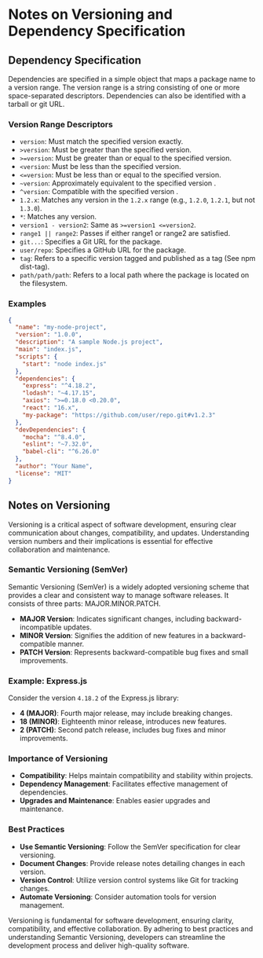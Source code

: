 # Notes on Versioning and Dependency Specification

## Dependency Specification

Dependencies are specified in a simple object that maps a package name to a version range. The version range is a string consisting of one or more space-separated descriptors. Dependencies can also be identified with a tarball or git URL.

### Version Range Descriptors

- `version`: Must match the specified version exactly.
- `>version`: Must be greater than the specified version.
- `>=version`: Must be greater than or equal to the specified version.
- `<version`: Must be less than the specified version.
- `<=version`: Must be less than or equal to the specified version.
- `~version`: Approximately equivalent to the specified version .
- `^version`: Compatible with the specified version .
- `1.2.x`: Matches any version in the `1.2.x` range (e.g., `1.2.0`, `1.2.1`, but not `1.3.0`).
- `*`: Matches any version.
- `version1 - version2`: Same as `>=version1 <=version2`.
- `range1 || range2`: Passes if either range1 or range2 are satisfied.
- `git...`: Specifies a Git URL for the package.
- `user/repo`: Specifies a GitHub URL for the package.
- `tag`: Refers to a specific version tagged and published as a tag (See npm dist-tag).
- `path/path/path`: Refers to a local path where the package is located on the filesystem.

### Examples

```json
{
  "name": "my-node-project",
  "version": "1.0.0",
  "description": "A sample Node.js project",
  "main": "index.js",
  "scripts": {
    "start": "node index.js"
  },
  "dependencies": {
    "express": "^4.18.2",
    "lodash": "~4.17.15",
    "axios": ">=0.18.0 <0.20.0",
    "react": "16.x",
    "my-package": "https://github.com/user/repo.git#v1.2.3"
  },
  "devDependencies": {
    "mocha": "^8.4.0",
    "eslint": "~7.32.0",
    "babel-cli": "^6.26.0"
  },
  "author": "Your Name",
  "license": "MIT"
}
```

## Notes on Versioning

Versioning is a critical aspect of software development, ensuring clear communication about changes, compatibility, and updates. Understanding version numbers and their implications is essential for effective collaboration and maintenance.

### Semantic Versioning (SemVer)

Semantic Versioning (SemVer) is a widely adopted versioning scheme that provides a clear and consistent way to manage software releases. It consists of three parts: MAJOR.MINOR.PATCH.

- **MAJOR Version**: Indicates significant changes, including backward-incompatible updates.
- **MINOR Version**: Signifies the addition of new features in a backward-compatible manner.
- **PATCH Version**: Represents backward-compatible bug fixes and small improvements.

### Example: Express.js

Consider the version `4.18.2` of the Express.js library:

- **4 (MAJOR)**: Fourth major release, may include breaking changes.
- **18 (MINOR)**: Eighteenth minor release, introduces new features.
- **2 (PATCH)**: Second patch release, includes bug fixes and minor improvements.

### Importance of Versioning

- **Compatibility**: Helps maintain compatibility and stability within projects.
- **Dependency Management**: Facilitates effective management of dependencies.
- **Upgrades and Maintenance**: Enables easier upgrades and maintenance.

### Best Practices

- **Use Semantic Versioning**: Follow the SemVer specification for clear versioning.
- **Document Changes**: Provide release notes detailing changes in each version.
- **Version Control**: Utilize version control systems like Git for tracking changes.
- **Automate Versioning**: Consider automation tools for version management.

Versioning is fundamental for software development, ensuring clarity, compatibility, and effective collaboration. By adhering to best practices and understanding Semantic Versioning, developers can streamline the development process and deliver high-quality software.
